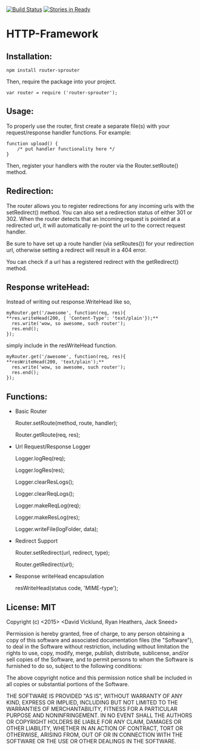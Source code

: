 [![Build Status](https://travis-ci.org/dvicklund/http-framework.svg?branch=master)](https://travis-ci.org/dvicklund/http-framework)
[![Stories in Ready](https://badge.waffle.io/dvicklund/http-framework.png?label=ready&title=Ready)](https://waffle.io/dvicklund/http-framework)
# HTTP-Framework

## Installation:

`npm install router-sprouter`

Then, require the package into your project.

```
var router = require ('router-sprouter');
```

## Usage:

To properly use the router, first create a separate file(s) with your request/response handler functions. For example:

```
function upload() {
    /* put handler functionality here */
}
```

Then, register your handlers with the router via the Router.setRoute() method.

## Redirection:

The router allows you to register redirections for any incoming urls with the setRedirect() method. You can also set a redirection status of either 301 or 302. When the router detects that an incoming request is pointed at a redirected url, it will automatically re-point the url to the correct request handler.

Be sure to have set up a route handler (via setRoutes()) for your redirection url, otherwise setting a redirect will result in a 404 error.

You can check if a url has a registered redirect with the getRedirect() method.

## Response writeHead:

Instead of writing out response.WriteHead like so,

```
myRouter.get('/awesome', function(req, res){
**res.writeHead(200, { 'Content-Type': 'text/plain'});**
  res.write('wow, so awesome, such router');
  res.end();
});
```
simply include in the resWriteHead function.
```
myRouter.get('/awesome', function(req, res){
**resWriteHead(200, 'text/plain');**
  res.write('wow, so awesome, such router');
  res.end();
});
```

## Functions:

   + Basic Router

        Router.setRoute(method, route, handler);

        Router.getRoute(req, res);

   + Url Request/Response Logger

        Logger.logReq(req);

        Logger.logRes(res);

        Logger.clearResLogs();

        Logger.clearReqLogs();

        Logger.makeReqLog(req);

        Logger.makeResLog(res);

        Logger.writeFile(logFolder, data);


   + Redirect Support

        Router.setRedirect(url, redirect, type);

        Router.getRedirect(url);


   + Response writeHead encapsulation

        resWriteHead(status code, 'MIME-type');


## License: MIT

Copyright (c) <2015> <David Vicklund, Ryan Heathers, Jack Sneed>



Permission is hereby granted, free of charge, to any person obtaining a copy
of this software and associated documentation files (the "Software"), to deal
in the Software without restriction, including without limitation the rights
to use, copy, modify, merge, publish, distribute, sublicense, and/or sell
copies of the Software, and to permit persons to whom the Software is
furnished to do so, subject to the following conditions:



The above copyright notice and this permission notice shall be included in
all copies or substantial portions of the Software.



THE SOFTWARE IS PROVIDED "AS IS", WITHOUT WARRANTY OF ANY KIND, EXPRESS OR
IMPLIED, INCLUDING BUT NOT LIMITED TO THE WARRANTIES OF MERCHANTABILITY,
FITNESS FOR A PARTICULAR PURPOSE AND NONINFRINGEMENT.  IN NO EVENT SHALL THE
AUTHORS OR COPYRIGHT HOLDERS BE LIABLE FOR ANY CLAIM, DAMAGES OR OTHER
LIABILITY, WHETHER IN AN ACTION OF CONTRACT, TORT OR OTHERWISE, ARISING FROM,
OUT OF OR IN CONNECTION WITH THE SOFTWARE OR THE USE OR OTHER DEALINGS IN
THE SOFTWARE.

